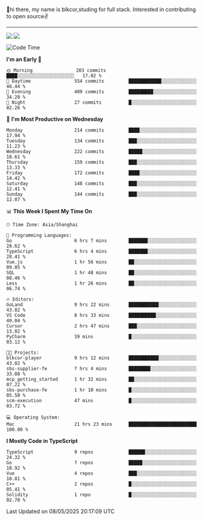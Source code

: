 👋hi there, my name is blkcor,studing for full stack.
Interested in contributing to open source✌️

<hr/>

![](https://github-readme-stats.vercel.app/api?username=blkcor)
<a href="https://github.com/blkcor/github-readme-stats">
    <img align="left" src="https://github-readme-stats.vercel.app/api/top-langs/?username=blkcor&hide=jupyter%20notebook,shaderlab,tex,c%23&langs_count=9" />
</a>


<!--START_SECTION:waka-->
![Code Time](http://img.shields.io/badge/Code%20Time-2%2C024%20hrs%203%20mins-blue)

**I'm an Early 🐤** 

```text
🌞 Morning                203 commits         ████░░░░░░░░░░░░░░░░░░░░░   17.02 % 
🌆 Daytime                554 commits         ████████████░░░░░░░░░░░░░   46.44 % 
🌃 Evening                409 commits         █████████░░░░░░░░░░░░░░░░   34.28 % 
🌙 Night                  27 commits          █░░░░░░░░░░░░░░░░░░░░░░░░   02.26 % 
```
📅 **I'm Most Productive on Wednesday** 

```text
Monday                   214 commits         ████░░░░░░░░░░░░░░░░░░░░░   17.94 % 
Tuesday                  134 commits         ███░░░░░░░░░░░░░░░░░░░░░░   11.23 % 
Wednesday                222 commits         █████░░░░░░░░░░░░░░░░░░░░   18.61 % 
Thursday                 159 commits         ███░░░░░░░░░░░░░░░░░░░░░░   13.33 % 
Friday                   172 commits         ████░░░░░░░░░░░░░░░░░░░░░   14.42 % 
Saturday                 148 commits         ███░░░░░░░░░░░░░░░░░░░░░░   12.41 % 
Sunday                   144 commits         ███░░░░░░░░░░░░░░░░░░░░░░   12.07 % 
```


📊 **This Week I Spent My Time On** 

```text
🕑︎ Time Zone: Asia/Shanghai

💬 Programming Languages: 
Go                       6 hrs 7 mins        ███████░░░░░░░░░░░░░░░░░░   28.62 % 
TypeScript               6 hrs 4 mins        ███████░░░░░░░░░░░░░░░░░░   28.41 % 
Vue.js                   1 hr 56 mins        ██░░░░░░░░░░░░░░░░░░░░░░░   09.05 % 
SQL                      1 hr 48 mins        ██░░░░░░░░░░░░░░░░░░░░░░░   08.46 % 
Less                     1 hr 26 mins        ██░░░░░░░░░░░░░░░░░░░░░░░   06.74 % 

🔥 Editors: 
GoLand                   9 hrs 22 mins       ███████████░░░░░░░░░░░░░░   43.82 % 
VS Code                  8 hrs 33 mins       ██████████░░░░░░░░░░░░░░░   40.04 % 
Cursor                   2 hrs 47 mins       ███░░░░░░░░░░░░░░░░░░░░░░   13.02 % 
PyCharm                  39 mins             █░░░░░░░░░░░░░░░░░░░░░░░░   03.12 % 

🐱‍💻 Projects: 
blkcor-player            9 hrs 12 mins       ███████████░░░░░░░░░░░░░░   43.02 % 
sbs-supplier-fe          7 hrs 4 mins        ████████░░░░░░░░░░░░░░░░░   33.08 % 
mcp_getting_started      1 hr 32 mins        ██░░░░░░░░░░░░░░░░░░░░░░░   07.22 % 
sbs-purchase-fe          1 hr 10 mins        █░░░░░░░░░░░░░░░░░░░░░░░░   05.50 % 
scm-execution            47 mins             █░░░░░░░░░░░░░░░░░░░░░░░░   03.72 % 

💻 Operating System: 
Mac                      21 hrs 23 mins      █████████████████████████   100.00 % 
```

**I Mostly Code in TypeScript** 

```text
TypeScript               9 repos             ██████░░░░░░░░░░░░░░░░░░░   24.32 % 
Go                       7 repos             █████░░░░░░░░░░░░░░░░░░░░   18.92 % 
Vue                      4 repos             ███░░░░░░░░░░░░░░░░░░░░░░   10.81 % 
C++                      2 repos             █░░░░░░░░░░░░░░░░░░░░░░░░   05.41 % 
Solidity                 1 repo              █░░░░░░░░░░░░░░░░░░░░░░░░   02.70 % 
```




 Last Updated on 08/05/2025 20:17:09 UTC
<!--END_SECTION:waka-->



